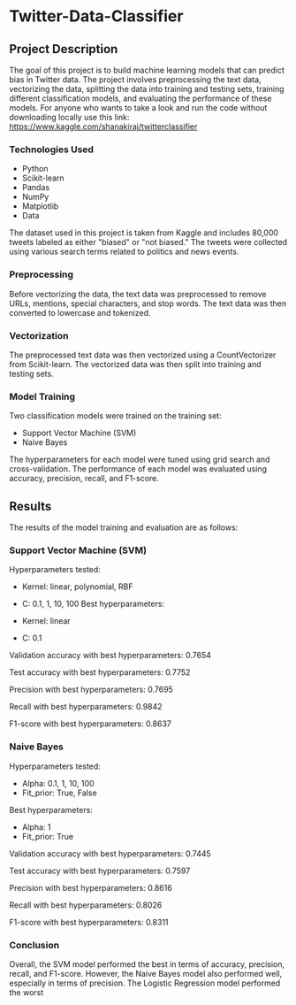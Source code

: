 # Twitter-Data-Classifier

## Project Description

The goal of this project is to build machine learning models that can predict bias in Twitter data. The project involves preprocessing the text data, vectorizing the data, splitting the data into training and testing sets, training different classification models, and evaluating the performance of these models. For anyone who wants to take a look and run the code without downloading locally use this link: https://www.kaggle.com/shanakiraj/twitterclassifier

### Technologies Used

* Python
* Scikit-learn
* Pandas
* NumPy
* Matplotlib
* Data

The dataset used in this project is taken from Kaggle and includes 80,000 tweets labeled as either "biased" or "not biased." The tweets were collected using various search terms related to politics and news events.

### Preprocessing

Before vectorizing the data, the text data was preprocessed to remove URLs, mentions, special characters, and stop words. The text data was then converted to lowercase and tokenized.

### Vectorization

The preprocessed text data was then vectorized using a CountVectorizer from Scikit-learn. The vectorized data was then split into training and testing sets.

### Model Training

Two classification models were trained on the training set:

* Support Vector Machine (SVM)
* Naive Bayes

The hyperparameters for each model were tuned using grid search and cross-validation. The performance of each model was evaluated using accuracy, precision, recall, and F1-score.

## Results

The results of the model training and evaluation are as follows:

### Support Vector Machine (SVM)
Hyperparameters tested:

* Kernel: linear, polynomial, RBF
* C: 0.1, 1, 10, 100
Best hyperparameters:

* Kernel: linear
* C: 0.1

Validation accuracy with best hyperparameters: 0.7654

Test accuracy with best hyperparameters: 0.7752

Precision with best hyperparameters: 0.7695

Recall with best hyperparameters: 0.9842

F1-score with best hyperparameters: 0.8637

### Naive Bayes

Hyperparameters tested:

* Alpha: 0.1, 1, 10, 100
* Fit_prior: True, False

Best hyperparameters:

* Alpha: 1
* Fit_prior: True

Validation accuracy with best hyperparameters: 0.7445

Test accuracy with best hyperparameters: 0.7597

Precision with best hyperparameters: 0.8616

Recall with best hyperparameters: 0.8026

F1-score with best hyperparameters: 0.8311

### Conclusion

Overall, the SVM model performed the best in terms of accuracy, precision, recall, and F1-score. However, the Naive Bayes model also performed well, especially in terms of precision. The Logistic Regression model performed the worst
